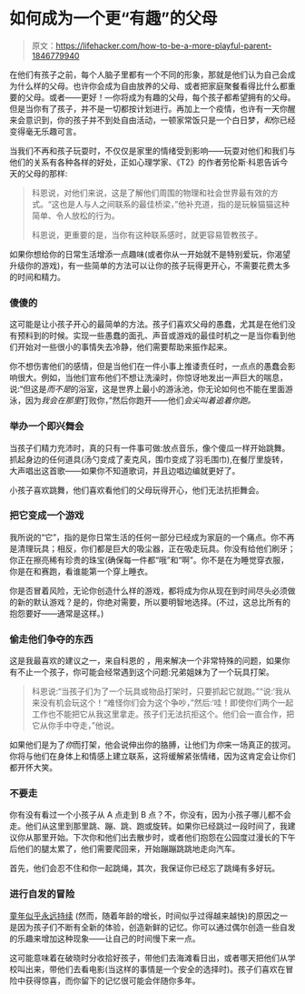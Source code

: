 # 如何成为一个更“有趣”的父母

> 原文：<https://lifehacker.com/how-to-be-a-more-playful-parent-1846779940>

在他们有孩子之前，每个人脑子里都有一个不同的形象，那就是他们认为自己会成为什么样的父母。也许你会成为自由放养的父母、或者把家庭聚餐看得比什么都重要的父母。或者——更好！—你将成为有趣的父母，每个孩子都希望拥有的父母。但是当你有了孩子，并不是一切都按计划进行。再加上一个疫情，也许有一天你醒来会意识到，你的孩子并不到处自由活动，一顿家常饭只是一个白日梦，*和*你已经变得毫无乐趣可言。



当我们不再和孩子玩耍时，不仅仅是家里的情绪受到影响——玩耍对他们和我们与他们的关系有各种各样的好处，正如心理学家、《T2》的作者劳伦斯·科恩告诉今天的父母的那样:

> 科恩说，对他们来说，这是了解他们周围的物理和社会世界最有效的方式。“这也是人与人之间联系的最佳桥梁，”他补充道，指的是玩躲猫猫这种简单、令人放松的行为。
> 
> 科恩说，更重要的是，当你有这种联系感时，就更容易管教孩子。

如果你想给你的日常生活增添一点趣味(或者你从一开始就不是特别爱玩，你渴望升级你的游戏)，有一些简单的方法可以让你的孩子玩得更开心，不需要花费太多的时间和精力。

### 傻傻的

这可能是让小孩子开心的最简单的方法。孩子们喜欢父母的愚蠢，尤其是在他们没有预料到的时候。实现一些愚蠢的面孔、声音或游戏的最佳时机之一是当你看到他们开始对一些很小的事情失去冷静，他们需要帮助来振作起来。

你不想伤害他们的感情，但是当他们在一件小事上推诿责任时，一点点的愚蠢会影响很大。例如，当他们宣布他们不想让洗澡时，你惊讶地发出一声巨大的喘息，说:“但这是*而不是*的浴室，这是世界上最小的游泳池，你无论如何也不能在里面游泳，因为*我会在那里*打败你，”然后你跑开——他们*会尖叫着追着你跑。*

### 举办一个即兴舞会

当孩子们精力充沛时，真的只有一件事可做:放点音乐，像个傻瓜一样开始跳舞。抓起身边的任何道具(汤勺变成了麦克风，围巾变成了羽毛围巾),在餐厅里旋转，大声唱出这首歌——如果你不知道歌词，并且边唱边编就更好了。

小孩子喜欢跳舞，他们喜欢看他们的父母玩得开心，他们无法抗拒舞会。

### 把它变成一个游戏

我所说的“它”，指的是你日常生活的任何一部分已经成为家庭的一个痛点。你不再是清理玩具；相反，你们都是巨大的吸尘器，正在吸走玩具。你没有给他们刷牙；你正在擦亮稀有珍贵的珠宝(确保每一件都“哦”和“啊”。你不是在为睡觉穿衣服，你是在和赛跑，看谁能第一个穿上睡衣。

你是否冒着风险，无论你创造什么样的游戏，都将成为你从现在到时间尽头必须做的新的默认游戏？是的，你绝对需要，所以要明智地选择。(不过，这总比所有的抱怨要好——通常是这样。)

### 偷走他们争夺的东西

这是我最喜欢的建议之一，来自科恩的 ，用来解决一个非常特殊的问题，如果你有不止一个孩子，你可能会经常遇到这个问题:兄弟姐妹为了一个玩具打架。

> 科恩说:“当孩子们为了一个玩具或物品打架时，只要抓起它就跑。”“说:‘我从来没有机会玩这个！“难怪你们会为这个争吵，”然后:‘哇！即使你们两个一起工作也不能把它从我这里拿走。孩子们无法抗拒这个。他们会一直合作，把它从你手中夺走，”他说。

如果他们是为了*你*而打架，他会说伸出你的胳膊，让他们为*你*来一场真正的拔河。你将与他们在身体上和情感上建立联系，这将缓解紧张情绪，因为这肯定会让你们都开怀大笑。

### 不要走

你有没有看过一个小孩子从 A 点走到 B 点？不，你没有，因为小孩子哪儿都不会走。他们从这里到那里跳、蹦、跳、跑或旋转。如果你已经跳过一段时间了，我建议你从那里开始。下次你和他们出去散步时，或者他们抱怨在公园度过漫长的下午后他们的腿太累了，他们需要爬回来，开始蹦蹦跳跳地走向汽车。

首先，他们会忍不住和你一起跳绳，其次，我保证你已经忘了跳绳有多好玩。

### 进行自发的冒险

[童年似乎永远持续](https://lifehacker.com/how-to-slow-down-time-according-to-reddit-1835836313) (然而，随着年龄的增长，时间似乎过得越来越快)的原因之一是因为孩子们不断有全新的体验，创造新鲜的记忆。你可以通过偶尔创造一些自发的乐趣来增加这种现象——让自己的时间慢下来一点。

这可能意味着在破晓时分收拾好孩子，带他们去海滩看日出，或者哪天把他们从学校叫出来，带他们去看电影(当这样的事情是一个安全的选择时)。孩子们喜欢在冒险中获得惊喜，而你留下的记忆很可能会伴随你多年。